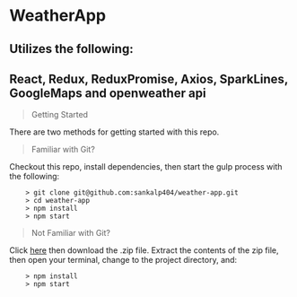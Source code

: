 # WeatherApp


## Utilizes the following:

## React, Redux, ReduxPromise, Axios, SparkLines, GoogleMaps and	openweather api 

> Getting Started

There are two methods for getting started with this repo.

> Familiar with Git?

Checkout this repo, install dependencies, then start the gulp process with the following:

```
	> git clone git@github.com:sankalp404/weather-app.git
	> cd weather-app
	> npm install
	> npm start
```

> Not Familiar with Git?

Click [here](https://github.com/sankalp404/weather-app) then download the .zip file.  Extract the contents of the zip file, then open your terminal, change to the project directory, and:

```
	> npm install
	> npm start
```
